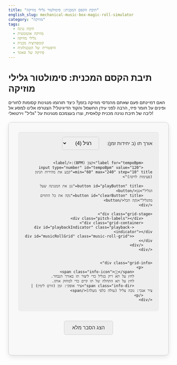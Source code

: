 ```yaml
---
title: "תיבת הקסם המכנית: סימולטור גלילי מוזיקה"
english_slug: mechanical-music-box-magic-roll-simulator
category: "מוזיקה"
tags:
  - תיבת נגינה
  - מוזיקה אוטומטית
  - גלילי מוזיקה
  - קומפוזיציה מכנית
  - היסטוריה של הטכנולוגיה
  - פיזיקה של סאונד
---
```

# תיבת הקסם המכנית: סימולטור גלילי מוזיקה

האם דמיינתם פעם שאתם מהנדסי מוזיקה בזמן? כיצד תורגמו מנגינות קסומות לחורים ופינים על חומר פיזי, הרבה לפני עידן החשמל והקוד הדיגיטלי? הצטרפו אלינו למסע אל ליבה של תיבת נגינה מכנית קלאסית, וצרו בעצמכם מנגינות על "גליל" וירטואלי!

<div class="music-box-simulator-container">
    <div class="controls">
        <label for="noteDuration">אורך תו (ב יחידות זמן):</label>
        <select id="noteDuration" title="בחר את משך התו שתיצור בלחיצה">
            <option value="1">מהיר (1)</option>
            <option value="2">קצר (2)</option>
            <option value="4" selected>רגיל (4)</option>
            <option value="8">ארוך (8)</option>
        </select>

        <label for="tempoBpm">קצב (BPM):</label>
        <input type="number" id="tempoBpm" value="120" min="60" max="240" step="10" title="קבע את מהירות הניגון (פעימות לדקה)">

        <button id="playButton" title="נגן את המנגינה שעל הגליל">נגן</button>
        <button id="clearButton" title="נקה את כל התווים מהגליל">נקה הכל</button>
    </div>

    <div class="grid-stage">
        <div class="pitch-labels"></div>
        <div class="grid-container">
            <div id="playbackIndicator" class="playback-indicator"></div>
            <div id="musicRollGrid" class="music-roll-grid"></div>
        </div>
    </div>


    <div class="grid-info">
        <p>
            <span class="info-icon">ⓘ</span>
            לחץ על תא ריק בגליל כדי ליצור תו באורך הנבחר.
            לחץ על תא התחלה של תו קיים כדי למחוק אותו.
            <span class="info-dir">ציר אופקי: זמן (זורם לימין) | ציר אנכי: גובה צליל (עולה כלפי מעלה)</span>
        </p>
    </div>
</div>

<button id="toggleExplanation" class="toggle-button" title="קרא עוד על איך פועלת תיבת נגינה מכנית">הצג הסבר מלא</button>

<div id="explanation" class="explanation" style="display: none;">
    <h2>מסע אל תוך תיבת הנגינה המכנית</h2>
    <p>תיבות נגינה אוטומטיות הן פלא של הנדסה מכנית מוקדמת. הן איפשרו למוזיקה להתנגן "מעצמה", ללא צורך בנגן אנושי בזמן הביצוע. הליבה של מכשירים אלה היא אחסון המידע המוזיקלי בצורה פיזית על גבי גליל, דיסק, או אפילו רצועת נייר מחוררת.</p>

    <h3>הגליל המכני: קידוד של צליל וזמן</h3>
    <p>גלילי המוזיקה היו לרוב עשויים עץ או מתכת, ו"תוכנתו" על ידי הצבת פינים (בליטות קטנות) או יצירת חורים במקומות מדויקים על פני השטח שלהם. כל מיקום ייצג משהו ספציפי:</p>
    <ul>
        <li>**גובה הצליל (Pitch):** המיקום האנכי של הפין/חור על פני הגליל התאים לשן ספציפית ב"מסרק" מתכת (בתיבות נגינה), או למנגנון הפעלה אחר (כמו פטיש בפסנתר מכני). לכל שן יש אורך ומשקל שונים, מה שגורם לה להפיק צליל בגובה שונה כאשר היא רועדת.</li>
        <li>**זמן (Timing):** המיקום האופקי של הפין/חור לאורך היקף הגליל קבע *מתי* התו ינוגן. כשהגליל הסתובב, הפינים/חורים חלפו על פני מנגנון הקריאה בזמן הנכון.</li>
        <li>**משך התו (Duration):** אורך הפין או החור בכיוון סיבוב הגליל קבע לכמה זמן ישוחרר מנגנון הקריאה, ובכך לכמה זמן התו יישמע. פין ארוך יותר או חור ארוך יותר יצרו תו ארוך יותר.</li>
    </ul>
    <p>הסימולטור שלפניכם ממחיש את העיקרון הזה באמצעות רשת (Grid) דו-ממדית, בה ציר ה-X מייצג זמן (הגליל מסתובב) וציר ה-Y מייצג גובה צליל.</p>

    <h3>המנגנון בפעולה</h3>
    <p>כשהגליל מסתובב, הפינים או החורים מפעילים את מנגנון הנגינה. בתיבות נגינה קלאסיות, פין על הגליל דוחף את שן המסרק המתאימה, מותח אותה ומשחרר אותה במהירות. הרעידות של השן המשתחררת הן שמפיקות את הצליל האופייני של תיבת הנגינה. בכלים מורכבים יותר כמו פסנתרים מכניים, חורים ברצועת נייר יכלו להפעיל מנגנון פנאומטי (הפועל על לחץ אוויר) שמניע פטישים לנגינה על מיתרי הפסנתר.</p>

    <h3>האתגר ההנדסי והחשיבות ההיסטורית</h3>
    <p>יצירת גליל מוזיקה הצריכה דיוק רב ותכנון קפדני כדי שהצלילים הנכונים יופיעו בזמן הנכון ובמשך הנכון. מספר התווים היה מוגבל על ידי רוחב הגליל ומספר שיני המסרק, ואורך היצירה היה מוגבל על ידי היקף הגליל. למרות מגבלות אלו, גלילי מוזיקה היו מהאמצעים הראשונים שאפשרו "הקלטה" וניגון של מוזיקה מורכבת באופן אוטומטי, והיוו צעד משמעותי בהתפתחות טכנולוגיות השמע עד לעידן הדיגיטלי.</p>
    <p>עכשיו, כשאתם מבינים את העקרונות, נסו להנדס בעצמכם יצירה קטנה על הגליל הווירטואלי!</p>
</div>

<style>
    :root {
        --primary-color: #6f4e37; /* Coffee/wood brown */
        --secondary-color: #c8a2c8; /* Soft lavender/music box feel */
        --accent-color: #e8d7a1; /* Aged brass/gold */
        --background-light: #f8f8f8;
        --background-dark: #eeeeee;
        --text-color: #333;
        --border-color: #ccc;
        --note-color: var(--secondary-color);
        --note-hover-color: #b08cbe;
        --indicator-color: #e74c3c; /* Red */
    }

    .music-box-simulator-container {
        font-family: 'Arial', sans-serif;
        direction: rtl;
        text-align: right;
        padding: 30px;
        border: 1px solid var(--border-color);
        border-radius: 10px;
        margin: 20px auto;
        max-width: 900px;
        background-color: var(--background-light);
        box-shadow: 0 5px 15px rgba(0, 0, 0, 0.1);
        overflow: hidden; /* Prevent shadow bleed */
    }

    .music-box-simulator-container h1 {
        text-align: center;
        color: var(--primary-color);
        margin-top: 0;
        margin-bottom: 25px;
    }

    .controls {
        margin-bottom: 25px;
        display: flex;
        gap: 20px;
        align-items: center;
        flex-wrap: wrap;
        background-color: var(--background-dark);
        padding: 15px 20px;
        border-radius: 8px;
        box-shadow: inset 0 1px 3px rgba(0,0,0,0.05);
    }

    .controls label {
        margin-left: 5px;
        font-size: 0.95rem;
        color: var(--text-color);
    }

    .controls select,
    .controls input[type="number"],
    .controls button {
        padding: 10px 18px;
        border: 1px solid var(--border-color);
        border-radius: 5px;
        font-size: 1rem;
        cursor: pointer;
        transition: all 0.2s ease;
        font-family: 'Arial', sans-serif;
    }

    .controls select:focus,
    .controls input[type="number"]:focus,
    .controls button:focus {
        outline: none;
        border-color: var(--primary-color);
        box-shadow: 0 0 5px rgba(var(--primary-color), 0.3);
    }

    .controls button {
        color: white;
        font-weight: bold;
    }

    .controls button#playButton {
        background-color: #4CAF50; /* Green */
        border-color: #4CAF50;
    }

    .controls button#playButton:hover {
        background-color: #45a049;
        border-color: #45a049;
    }

     .controls button#playButton:active {
         transform: scale(0.98);
     }

    .controls button#clearButton {
        background-color: #f44336; /* Red */
        border-color: #f44336;
    }

    .controls button#clearButton:hover {
        background-color: #da190b;
        border-color: #da190b;
    }
     .controls button#clearButton:active {
         transform: scale(0.98);
     }


    .grid-stage {
        display: flex;
        border: 1px solid var(--border-color);
        border-radius: 8px;
        overflow: hidden; /* Hide scrollbars on this container */
        background-color: #fff;
        box-shadow: inset 0 0 5px rgba(0,0,0,0.05);
    }

    .pitch-labels {
        display: flex;
        flex-direction: column;
        justify-content: flex-end; /* Align labels to bottom */
        padding: 10px 0;
        padding-right: 15px; /* Space for labels */
        background-color: var(--background-dark);
        border-left: 1px solid var(--border-color); /* Separator */
        flex-shrink: 0;
        width: 60px; /* Fixed width for labels */
        text-align: center;
    }

    .pitch-label {
        height: 20px; /* Should match grid row height */
        line-height: 20px;
        font-size: 0.85em;
        color: var(--text-color);
        writing-mode: horizontal-tb;
        direction: ltr; /* Labels are numbers/notes, read LTR */
        overflow: hidden;
        white-space: nowrap;
        opacity: 0.8;
    }


    .grid-container {
        position: relative;
        display: flex; /* Use flex to contain the grid */
        overflow-x: auto; /* Allow horizontal scrolling */
        flex-grow: 1;
         scrollbar-width: thin; /* For Firefox */
         scrollbar-color: var(--primary-color) var(--background-dark); /* For Firefox */
         padding-bottom: 15px; /* Add space for scrollbar */
    }

    /* Custom scrollbar for Chrome/Safari */
    .grid-container::-webkit-scrollbar {
      height: 8px;
    }

    .grid-container::-webkit-scrollbar-track {
      background: var(--background-dark);
      border-radius: 10px;
    }

    .grid-container::-webkit-scrollbar-thumb {
      background: var(--primary-color);
      border-radius: 10px;
    }

    .grid-container::-webkit-scrollbar-thumb:hover {
      background: var(--primary-color);
    }


    .music-roll-grid {
        display: grid;
        grid-auto-flow: column;
        grid-template-rows: repeat(13, 20px); /* 13 pitches, 20px height each */
        grid-auto-columns: 20px; /* Each column is 20px wide (time unit) */
        flex-shrink: 0; /* Prevent shrinking */
        height: calc(13 * 20px); /* Fixed height based on rows */
        position: relative; /* For cell positioning */
    }

    .grid-cell {
        width: 20px;
        height: 20px;
        border: 1px dotted rgba(var(--primary-color), 0.1); /* Light grid lines */
        box-sizing: border-box;
        cursor: pointer;
        background-color: transparent;
        transition: background-color 0.1s ease;
    }

    .grid-cell:hover {
         background-color: rgba(var(--note-color), 0.1);
    }

    .grid-cell.note-start {
        background-color: var(--note-color);
        border-color: var(--note-hover-color);
        position: relative;
        z-index: 2; /* Bring start cell to front */
        box-shadow: 0 0 5px rgba(var(--secondary-color), 0.5);
    }
     .grid-cell.note-start::after {
         content: '';
         position: absolute;
         top: 2px;
         left: 2px;
         right: 2px;
         bottom: 2px;
         border: 1px solid rgba(255,255,255,0.5);
         border-radius: 2px;
     }


    .grid-cell.note-continuation {
         background-color: rgba(var(--note-color), 0.7);
         border-color: var(--note-color);
         z-index: 1; /* Keep continuation cells behind start cells */
     }

     .grid-cell.playing {
         box-shadow: 0 0 8px 2px rgba(var(--accent-color), 0.7);
     }


    .playback-indicator {
        position: absolute;
        top: 0;
        bottom: 0;
        left: 0; /* Will be moved by JS */
        width: 2px;
        background-color: var(--indicator-color);
        z-index: 10;
        display: none;
        pointer-events: none;
        transition: left linear; /* Smooth transition, speed set by JS tempo */
    }

    .grid-info {
        margin-top: 25px;
        font-size: 0.9em;
        color: var(--text-color);
        text-align: right;
        line-height: 1.6;
        border-top: 1px solid var(--background-dark);
        padding-top: 15px;
    }

    .grid-info .info-icon {
        color: var(--primary-color);
        margin-left: 5px;
        font-weight: bold;
    }

    .grid-info .info-dir {
        display: block;
        margin-top: 5px;
        font-size: 0.85em;
        color: #555;
    }


    .toggle-button {
        display: block;
        margin: 30px auto 20px;
        padding: 12px 25px;
        font-size: 1rem;
        cursor: pointer;
        border: 1px solid var(--border-color);
        border-radius: 5px;
        background-color: var(--background-dark);
        color: var(--text-color);
        transition: background-color 0.2s ease, border-color 0.2s ease;
    }

    .toggle-button:hover {
        background-color: #e0e0e0;
        border-color: #bbb;
    }
    .toggle-button:active {
         transform: scale(0.98);
     }


    .explanation {
        border: 1px solid var(--border-color);
        padding: 25px;
        margin-top: 20px;
        border-radius: 8px;
        background-color: var(--background-light);
        text-align: right;
        direction: rtl;
        line-height: 1.7;
        color: var(--text-color);
        box-shadow: 0 2px 10px rgba(0,0,0,0.08);
    }

    .explanation h2 {
        margin-top: 0;
        color: var(--primary-color);
        text-align: center;
        margin-bottom: 20px;
    }

    .explanation h3 {
        margin-top: 20px;
        margin-bottom: 10px;
        color: #555;
        border-bottom: 1px dotted var(--border-color);
        padding-bottom: 5px;
    }

    .explanation p {
        margin-bottom: 15px;
    }

    .explanation ul {
        margin-bottom: 15px;
        padding-right: 20px;
    }

    .explanation li {
        margin-bottom: 8px;
    }
</style>

<script src="https://unpkg.com/tone"></script>
<script>
    const gridElement = document.getElementById('musicRollGrid');
    const pitchLabelsElement = document.querySelector('.pitch-labels');
    const playButton = document.getElementById('playButton');
    const clearButton = document.getElementById('clearButton');
    const noteDurationSelect = document.getElementById('noteDuration');
    const tempoBpmInput = document.getElementById('tempoBpm');
    const playbackIndicator = document.getElementById('playbackIndicator');
    const toggleExplanationButton = document.getElementById('toggleExplanation');
    const explanationDiv = document.getElementById('explanation');

    const numRows = 13; // Number of pitches
    const numCols = 128; // Number of time units (columns)
    // Map row index (0-based, top to bottom in grid) to Note Name
    // Reversed so row 0 is highest pitch, row 12 is lowest (like sheet music)
    const noteMap = [
        'A5', 'G5', 'F5', 'E5', 'D5', 'C5', 'B4',
        'A4', 'G4', 'F4', 'E4', 'D4', 'C4'
    ];
    // Hebrew labels matching the noteMap order
    const pitchesHebrew = [
        'לה5', 'סול5', 'פה5', 'מי5', 'רה5', 'דו5', 'סי4',
        'לה4', 'סול4', 'פה4', 'מי4', 'רה4', 'דו4'
    ];

    // Store note data: Array of [row, startCol, duration]
    const gridData = [];

    // Setup Tone.js synth, aiming for a music box sound
    // Use a SimpleSynth with tweaked envelope and add reverb
    let synth = new Tone.Synth({
        oscillator: { type: 'amsine', modulationType: 'sine', harmonicity: 1.001 }, // Subtle detune/texture
        envelope: {
            attack: 0.005,
            decay: 0.1,
            sustain: 0.05,
            release: 0.2,
        },
        volume: -10 // Slightly reduce volume
    });

    // Add Reverb effect
    const reverb = new Tone.Reverb({
        decay: 1.5, // Amount of reverberation
        preDelay: 0.01,
        wet: 0.4 // Mix level (0 to 1)
    }).toDestination();

    // Connect synth to reverb, then reverb to master output
    synth.connect(reverb);


    // Tone.js Transport setup
    let timeUnit = '16n'; // Define the musical length of one grid column (e.g., 16th note)
    Tone.Transport.bpm.value = parseInt(tempoBpmInput.value);
    Tone.Transport.loop = false; // Don't loop by default

    // Initialize Grid and Pitch Labels
    function initializeGrid() {
        gridElement.innerHTML = ''; // Clear previous grid
        pitchLabelsElement.innerHTML = ''; // Clear previous labels
        gridData.length = 0; // Clear grid data array

        // Create Pitch Labels (matches noteMap order)
        for (let i = 0; i < numRows; i++) {
             const label = document.createElement('div');
             label.classList.add('pitch-label');
             // Display labels according to the reversed noteMap (top=high pitch, bottom=low pitch)
             label.textContent = pitchesHebrew[i];
             pitchLabelsElement.appendChild(label);
         }

        // Create Grid Cells
        for (let i = 0; i < numRows; i++) { // Rows (Pitches)
            for (let j = 0; j < numCols; j++) { // Columns (Time)
                const cell = document.createElement('div');
                cell.classList.add('grid-cell');
                cell.dataset.row = i;
                cell.dataset.col = j;
                cell.addEventListener('click', handleCellClick);
                gridElement.appendChild(cell);
            }
        }

        // Adjust grid columns style based on numCols
        gridElement.style.gridTemplateColumns = `repeat(${numCols}, 20px)`;
         // Ensure indicator starts at 0
        playbackIndicator.style.left = '0px';
        playbackIndicator.style.display = 'none';
    }

     // Redraw all notes stored in gridData onto the visual grid
     function redrawGrid() {
         // Clear all existing note classes
         gridElement.querySelectorAll('.grid-cell').forEach(cell => {
             cell.classList.remove('note-start', 'note-continuation', 'playing');
         });

         // Draw notes from gridData
         gridData.forEach(note => {
             const [row, startCol, duration] = note;
             drawNoteOnGrid(row, startCol, duration);
         });
     }

    // Draw a note on the grid (fill cells)
    function drawNoteOnGrid(row, startCol, duration) {
        for (let i = 0; i < duration; i++) {
            const currentCellCol = startCol + i;
            if (currentCellCol < numCols) {
                const cell = gridElement.querySelector(`.grid-cell[data-row="${row}"][data-col="${currentCellCol}"]`);
                if (cell) {
                    if (i === 0) {
                        cell.classList.add('note-start');
                    } else {
                        cell.classList.add('note-continuation');
                    }
                     // Remove playing class if present (it's added during playback)
                     cell.classList.remove('playing');
                }
            }
        }
    }

    // Clear a note from the grid (unfill cells)
    function clearNoteFromGrid(row, startCol, duration) {
         for (let i = 0; i < duration; i++) {
            const currentCellCol = startCol + i;
            if (currentCellCol < numCols) {
                const cell = gridElement.querySelector(`.grid-cell[data-row="${row}"][data-col="${currentCellCol}"]`);
                 if (cell) {
                    cell.classList.remove('note-start', 'note-continuation', 'playing');
                }
            }
        }
    }

    // Handle Cell Click
    function handleCellClick(event) {
        const cell = event.target;
        const row = parseInt(cell.dataset.row);
        const col = parseInt(cell.dataset.col);
        const duration = parseInt(noteDurationSelect.value);

        // Find if a note STARTING at this cell exists
        const existingNoteIndex = gridData.findIndex(note =>
            note[0] === row && note[1] === col
        );

        if (existingNoteIndex !== -1) {
            // If a note starts here, remove it
            const [existingRow, existingCol, existingDuration] = gridData[existingNoteIndex];
            gridData.splice(existingNoteIndex, 1);
            clearNoteFromGrid(existingRow, existingCol, existingDuration);
        } else {
             // If no note starts here, try to add a new one
             // Check if any cell in the *proposed* note's span is already occupied by *any* note
             let isOccupied = false;
             for(let i = 0; i < duration; i++) {
                 const checkCol = col + i;
                 if (checkCol >= numCols) {
                     // Proposed note goes beyond the grid
                     isOccupied = true;
                     break;
                 }
                 const occupiedCell = gridElement.querySelector(`.grid-cell[data-row="${row}"][data-col="${checkCol}"]`);
                 if (occupiedCell && occupiedCell.classList.contains('note-start') || occupiedCell.classList.contains('note-continuation')) {
                     isOccupied = true;
                     break;
                 }
             }

             if (!isOccupied) {
                 // If the space is clear, add the new note
                 gridData.push([row, col, duration]);
                 drawNoteOnGrid(row, col, duration);
             } else {
                 // Optional: Add visual feedback for failed placement (e.g., shake cell)
                 cell.style.animation = 'shake 0.3s';
                 cell.addEventListener('animationend', () => {
                     cell.style.animation = '';
                 }, { once: true });
             }
        }
    }

    // Schedule notes for playback
    function scheduleNotes() {
        // Clear any existing scheduled events
        Tone.Transport.cancel();

        // Time Unit based on grid column width (e.g., 1 column = 16th note)
        const columnTimeUnit = timeUnit; // '16n'

        gridData.forEach(note => {
            const [row, startCol, duration] = note;
            // Map row to pitch using the corrected noteMap
            const pitch = noteMap[row];
            const startTime = `+${startCol * Tone.Time(columnTimeUnit).toSeconds()}`; // Start time relative to Transport.start()
            const noteDuration = `${duration * Tone.Time(columnTimeUnit).toSeconds()}s`; // Duration in seconds

            // Schedule the note to be played
            Tone.Transport.schedule(time => {
                synth.triggerAttackRelease(pitch, noteDuration, time);

                 // Schedule visual feedback (highlight cells) using Tone.Draw for synchronization
                 Tone.Draw.schedule(() => {
                      // Find all cells for this note
                     for(let i = 0; i < duration; i++) {
                         const cell = gridElement.querySelector(`.grid-cell[data-row="${row}"][data-col="${startCol + i}"]`);
                         if (cell) {
                             cell.classList.add('playing');
                             // Remove playing class after a short delay (slightly longer than note decay)
                             setTimeout(() => {
                                cell.classList.remove('playing');
                             }, Tone.Time(noteDuration).toMilliseconds() + 100); // Add small buffer
                         }
                     }
                 }, time);

            }, startTime);
        });

         // Schedule updates for the indicator for every column
         const totalTime = numCols * Tone.Time(columnTimeUnit).toSeconds();
         for (let col = 0; col <= numCols; col++) { // Include numCols for end position
             const time = col * Tone.Time(columnTimeUnit).toSeconds();
              Tone.Transport.schedule(time => {
                  Tone.Draw.schedule(() => {
                      updatePlaybackIndicator(col);
                  }, time);
              }, `+${time}`); // Use relative time + for scheduling after start
         }

         // Schedule stopping the indicator and reset at the end
          Tone.Transport.schedule(time => {
              Tone.Draw.schedule(() => {
                   playbackIndicator.style.display = 'none';
                   playbackIndicator.style.left = '0px'; // Reset position
                   playButton.textContent = 'נגן'; // Reset button text
                   // Scroll grid back to start if it was scrolled
                   gridElement.scrollTo({ left: 0, behavior: 'smooth' });
                   redrawGrid(); // Ensure all 'playing' classes are removed
              }, time);

              // Stop the Transport slightly after the visual reset
               Tone.Transport.stop();
               Tone.Transport.start(); // Re-arm the transport in stopped state
               Tone.Transport.pause(); // Ensure it's paused after re-arming

          }, `+${totalTime + Tone.Time(columnTimeUnit).toSeconds()}`); // Schedule slightly after the last column time


         // Ensure transport starts paused initially for first play
         if (Tone.Transport.state !== 'started') {
            Tone.Transport.start();
            Tone.Transport.pause(); // Start paused
         }
    }

    // Update playback indicator position and scroll the grid
    function updatePlaybackIndicator(col) {
        const cellWidth = 20; // px (matches CSS grid-auto-columns)
        const indicatorPosition = col * cellWidth;
        playbackIndicator.style.left = `${indicatorPosition}px`;
        playbackIndicator.style.display = 'block'; // Show indicator

        // Set transition duration based on tempo for smooth movement
        // Time to move one column = Tone.Time(columnTimeUnit).toSeconds()
        const transitionDuration = Tone.Time(timeUnit).toSeconds() * 1000; // in milliseconds
        playbackIndicator.style.transitionDuration = `${transitionDuration}ms`;


        // Scroll grid to keep indicator visible
        const containerWidth = gridElement.offsetWidth;
        const scrollLeft = gridElement.scrollLeft;
        const scrollThreshold = containerWidth * 0.3; // Scroll when indicator is within 30% from edge

        if (indicatorPosition > scrollLeft + containerWidth - scrollThreshold) {
             gridElement.scrollTo({
                 left: indicatorPosition - containerWidth + scrollThreshold,
                 behavior: 'smooth'
             });
         } else if (indicatorPosition < scrollLeft + scrollThreshold && scrollLeft > 0) {
             gridElement.scrollTo({
                 left: indicatorPosition - scrollThreshold,
                 behavior: 'smooth'
             });
         } else if (col === 0 && scrollLeft > 0) { // Scroll back to start forcefully at the beginning
              gridElement.scrollTo({
                  left: 0,
                  behavior: 'smooth'
              });
         }
    }


    // Play Button Handler
    playButton.addEventListener('click', async () => {
        // Tone.js requires starting its context on a user gesture
        if (Tone.context.state !== 'running') {
            await Tone.start();
             console.log('Audio context started');
        }

        if (Tone.Transport.state === 'paused' || Tone.Transport.state === 'stopped') {
             scheduleNotes(); // Reschedule in case notes were added/removed/tempo changed
             // Start playback from current Transport position (usually 0 if stopped/paused at start)
             Tone.Transport.start(Tone.now()); // Start immediately
             playButton.textContent = 'השהה';
              // Ensure indicator starts at the correct position if paused mid-playback (optional, requires tracking transport.position)
              // For simplicity, we'll just reset to 0 on stop/clear. On pause, indicator stays.
             playbackIndicator.style.display = 'block';
         } else if (Tone.Transport.state === 'started') {
             Tone.Transport.pause();
             playButton.textContent = 'נגן';
             playbackIndicator.style.display = 'none'; // Hide indicator on pause
         }
    });

     // Clear Button Handler
     clearButton.addEventListener('click', () => {
         Tone.Transport.stop();
         Tone.Transport.cancel();
         gridData.length = 0; // Clear all notes
         redrawGrid(); // Clear visual notes
         playButton.textContent = 'נגן';
         playbackIndicator.style.display = 'none';
         playbackIndicator.style.left = '0px';
         gridElement.scrollTo({ left: 0, behavior: 'smooth' }); // Scroll back to start
     });

    // Tempo Input Handler
    tempoBpmInput.addEventListener('input', () => {
        const newBpm = parseInt(tempoBpmInput.value);
        if (!isNaN(newBpm) && newBpm >= 60 && newBpm <= 240) {
             Tone.Transport.bpm.value = newBpm;
             // Reschedule if playing, or just update tempo for next play
             if (Tone.Transport.state === 'started') {
                 // Stopping and restarting might be jarring, better to let the tempo change take effect mid-playback if possible
                 // Tone.js handles BPM changes dynamically, so no need to reschedule immediately unless the grid logic depends on fixed time values
                 // Our grid logic uses column index -> time, which adapts to BPM changes naturally.
             }
        } else {
             // Optional: provide feedback for invalid input
             console.warn("Invalid BPM value");
        }
    });


    // Toggle Explanation Button Handler
    toggleExplanationButton.addEventListener('click', () => {
        const isHidden = explanationDiv.style.display === 'none';
        explanationDiv.style.display = isHidden ? 'block' : 'none';
        toggleExplanationButton.textContent = isHidden ? 'הסתר הסבר מלא' : 'הצג הסבר מלא';
         // Scroll to the explanation if showing it
         if (!isHidden) {
              explanationDiv.scrollIntoView({ behavior: 'smooth', block: 'start' });
         }
    });


    // Initial setup
    initializeGrid();

    // Basic CSS animation for cell shake feedback
    const styleSheet = document.styleSheets[0];
    const shakeAnimation = `
        @keyframes shake {
            0% { transform: translateX(0); }
            25% { transform: translateX(-2px); }
            50% { transform: translateX(2px); }
            75% { transform: translateX(-2px); }
            100% { transform: translateX(0); }
        }
    `;
    styleSheet.insertRule(shakeAnimation, styleSheet.cssRules.length);


</script>
```